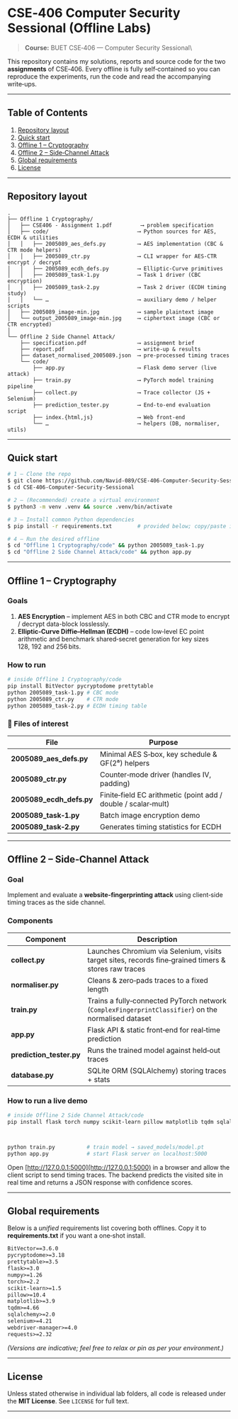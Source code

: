 # CSE‑406 Computer Security Sessional (Offline Labs)

> **Course:** BUET CSE‑406 — Computer Security Sessional\

This repository contains my solutions, reports and source code for the two **assignments** of CSE‑406.  Every offline is fully self‑contained so you can reproduce the experiments, run the code and read the accompanying write‑ups.

---

## Table of Contents

1. [Repository layout](#repository-layout)
2. [Quick start](#quick-start)
3. [Offline 1 – Cryptography](#offline-1--cryptography)
4. [Offline 2 – Side‑Channel Attack](#offline-2--side-channel-attack)
5. [Global requirements](#global-requirements)
6. [License](#license)

---

## Repository layout

```text
.
├── Offline 1 Cryptography/
│   ├── CSE406 - Assignment 1.pdf         ⟶ problem specification
│   ├── code/                            ⟶ Python sources for AES, ECDH & utilities
│   │   ├── 2005089_aes_defs.py          ⟶ AES implementation (CBC & CTR mode helpers)
│   │   ├── 2005089_ctr.py               ⟶ CLI wrapper for AES‑CTR encrypt / decrypt
│   │   ├── 2005089_ecdh_defs.py         ⟶ Elliptic‑Curve primitives
│   │   ├── 2005089_task‑1.py            ⟶ Task 1 driver (CBC encryption)
│   │   ├── 2005089_task‑2.py            ⟶ Task 2 driver (ECDH timing study)
│   │   └── …                            ⟶ auxiliary demo / helper scripts
│   ├── 2005089_image‑min.jpg            ⟶ sample plaintext image
│   └── output_2005089_image‑min.jpg     ⟶ ciphertext image (CBC or CTR encrypted)
│
└── Offline 2 Side Channel Attack/
    ├── specification.pdf                ⟶ assignment brief
    ├── report.pdf                       ⟶ write‑up & results
    ├── dataset_normalised_2005089.json  ⟶ pre‑processed timing traces
    └── code/
        ├── app.py                       ⟶ Flask demo server (live attack)
        ├── train.py                     ⟶ PyTorch model training pipeline
        ├── collect.py                   ⟶ Trace collector (JS + Selenium)
        ├── prediction_tester.py         ⟶ End‑to‑end evaluation script
        ├── index.{html,js}              ⟶ Web front‑end
        └── …                            ⟶ helpers (DB, normaliser, utils)
```

---

## Quick start

```bash
# 1 – Clone the repo
$ git clone https://github.com/Navid-089/CSE-406-Computer-Security-Sessional.git
$ cd CSE-406-Computer-Security-Sessional

# 2 – (Recommended) create a virtual environment
$ python3 -m venv .venv && source .venv/bin/activate

# 3 – Install common Python dependencies
$ pip install -r requirements.txt        # provided below; copy/paste if you prefer

# 4 – Run the desired offline
$ cd "Offline 1 Cryptography/code" && python 2005089_task-1.py
$ cd "Offline 2 Side Channel Attack/code" && python app.py
```

---

## Offline 1 – Cryptography

### Goals

1. **AES Encryption** – implement AES in both CBC and CTR mode to encrypt / decrypt data-block losslessly.
2. **Elliptic‑Curve Diffie–Hellman (ECDH)** – code low‑level EC point arithmetic and benchmark shared‑secret generation for key sizes 128, 192 and 256 bits.

### How to run

```bash
# inside Offline 1 Cryptography/code
pip install BitVector pycryptodome prettytable
python 2005089_task-1.py # CBC mode
python 2005089_ctr.py    # CTR mode
python 2005089_task-2.py # ECDH timing table
```


### 📄 Files of interest

| File                       | Purpose                                                       |
| -------------------------- | ------------------------------------------------------------- |
| **2005089\_aes\_defs.py**  | Minimal AES S‑box, key schedule & GF(2⁸) helpers              |
| **2005089\_ctr.py**        | Counter‑mode driver (handles IV, padding)                     |
| **2005089\_ecdh\_defs.py** | Finite‑field EC arithmetic (point add / double / scalar‑mult) |
| **2005089\_task‑1.py**     | Batch image encryption demo                                   |
| **2005089\_task‑2.py**     | Generates timing statistics for ECDH                          |

---

## Offline 2 – Side‑Channel Attack

### Goal

Implement and evaluate a **website‑fingerprinting attack** using client‑side timing traces as the side channel.

### Components

| Component                 | Description                                                                                          |
| ------------------------- | ---------------------------------------------------------------------------------------------------- |
| **collect.py**            | Launches Chromium via Selenium, visits target sites, records fine‑grained timers & stores raw traces |
| **normaliser.py**         | Cleans & zero‑pads traces to a fixed length                                                          |
| **train.py**              | Trains a fully‑connected PyTorch network (`ComplexFingerprintClassifier`) on the normalised dataset  |
| **app.py**                | Flask API & static front‑end for real‑time prediction                                                |
| **prediction\_tester.py** | Runs the trained model against held‑out traces                                                       |
| **database.py**           | SQLite ORM (SQLAlchemy) storing traces + stats                                                       |

### How to run a live demo

```bash
# inside Offline 2 Side Channel Attack/code
pip install flask torch numpy scikit-learn pillow matplotlib tqdm sqlalchemy selenium webdriver-manager



python train.py          # train model → saved_models/model.pt
python app.py            # start Flask server on localhost:5000
```

Open [http://127.0.0.1:5000](http://127.0.0.1:5000) in a browser and allow the client script to send timing traces. The backend predicts the visited site in real time and returns a JSON response with confidence scores.

---

## Global requirements

Below is a *unified* requirements list covering both offlines. Copy it to **requirements.txt** if you want a one‑shot install.

```txt
BitVector==3.6.0
pycryptodome>=3.18
prettytable>=3.5
flask>=3.0
numpy>=1.26
torch>=2.2
scikit-learn>=1.5
pillow>=10.4
matplotlib>=3.9
tqdm>=4.66
sqlalchemy>=2.0
selenium>=4.21
webdriver-manager>=4.0
requests>=2.32
```

*(Versions are indicative; feel free to relax or pin as per your environment.)*

---

## License

Unless stated otherwise in individual lab folders, all code is released under the **MIT License**.  See `LICENSE` for full text.

---

